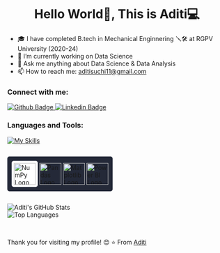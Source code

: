  <h1 align="center">Hello World👋, This is Aditi💻 </h1>

- 🎓 I have completed B.tech in Mechanical Enginnering 🪛🛠️ at RGPV University (2020-24)
- 🔭 I’m currently working on Data Science
- 💬 Ask me anything about Data Science & Data Analysis 
- 📫 How to reach me: aditisuchi11@gmail.com
  
### Connect with me:
<div id="badges">
  <a href="https://github.com/AditiSuchi">
    <img src="https://img.shields.io/badge/Github-white?style=for-the-badge&logo=Github&logoColor=black" alt="Github Badge"/>
  </a>
  <a href="https://www.linkedin.com/in/aditi-72347621b/">
    <img src="https://img.shields.io/badge/Linkedin-white?style=for-the-badge&logo=Linkedin&logoColor=black" alt="Linkedin Badge"/>
  </a>
</div>

### Languages and Tools:
[![My Skills](https://skillicons.dev/icons?i=python,sklearn,mysql,selenium,html,css,js,github)](https://skillicons.dev)


<p style="background-color: #242938; padding: 10px; display: inline-block; border-radius: 5px;">
  <img src="https://cdn.jsdelivr.net/gh/devicons/devicon/icons/numpy/numpy-original.svg" alt="NumPy Logo" width="50" height="50" style="background-color: white; padding: 5px; border-radius: 5px;"/>
  <img src="https://cdn.jsdelivr.net/gh/devicons/devicon/icons/pandas/pandas-original.svg" alt="Pandas Logo" width="50" height="50"/>
  <img src="https://upload.wikimedia.org/wikipedia/commons/8/84/Matplotlib_icon.svg" alt="Matplotlib Logo" width="50" height="50"/>
  <img src="https://upload.wikimedia.org/wikipedia/commons/c/cf/New_Power_BI_Logo.svg" alt="Power BI Logo" width="50" height="50"/>
</p>




![Aditi's GitHub Stats](https://github-readme-stats.vercel.app/api?username=AditiSuchi&show_icons=true&theme=radical)
<br>
![Top Languages](https://github-readme-stats.vercel.app/api/top-langs/?username=AditiSuchi&layout=compact&theme=radical)


<br>


Thank you for visiting my profile! 😊
⭐️ From [Aditi](https://github.com/AditiSuchi)
